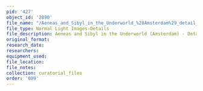 ```yaml
---
pid: '427'
object_id: '2890'
file_name: "/Aeneas_and_Sibyl_in_the_Underworld_%28Amsterdam%29_detail_1.jpg"
file_type: Normal Light Images›Details
file_description: Aeneas and Sibyl in the Underworld (Amsterdam) - Detail 1
original_format:
research_date:
researchers:
equipment_used:
file_location:
file_notes:
collection: curatorial_files
order: '009'
---
```


